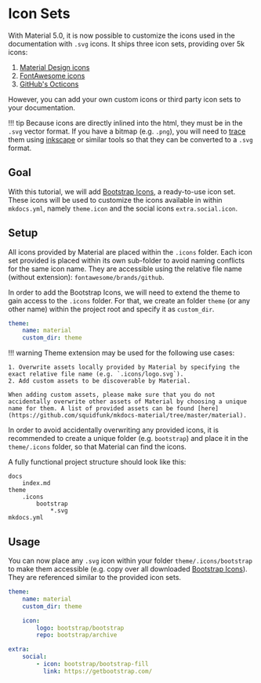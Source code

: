 # Icon Sets

With Material 5.0, it is now possible to customize the icons used in the documentation with `.svg` icons. It ships three icon sets, providing over 5k icons:

1. [Material Design icons](https://material.io/resources/icons/)
2. [FontAwesome icons](https://fontawesome.com/icons?d=gallery&m=free)
3. [GitHub's Octicons](https://octicons.github.com/)

However, you can add your own custom icons or third party icon sets to your documentation.

!!! tip
    Because icons are directly inlined into the html, they must be in the `.svg` vector format. If you have a bitmap (e.g. `.png`), you will need to [trace](https://inkscape.org/doc/tutorials/tracing/tutorial-tracing.html) them using [inkscape](https://inkscape.org) or similar tools so that they can be converted to a `.svg` format.

## Goal

With this tutorial, we will add [Bootstrap Icons][bootstrap-icons], a ready-to-use icon set. These icons will be used to customize the icons available in within `mkdocs.yml`, namely `theme.icon` and the social icons `extra.social.icon`.

## Setup

All icons provided by Material are placed within the `.icons` folder. Each icon set provided is placed within its own sub-folder to avoid naming conflicts for the same icon name. They are accessible using the relative file name (without extension): `fontawesome/brands/github`.

In order to add the Bootstrap Icons, we will need to extend the theme to gain access to the `.icons` folder. For that, we create an folder `theme` (or any other name) within the project root and specify it as `custom_dir`.

```yaml
theme:
    name: material
    custom_dir: theme
```

!!! warning
    Theme extension may be used for the following use cases:

    1. Overwrite assets locally provided by Material by specifying the exact relative file name (e.g. `.icons/logo.svg`). 
    2. Add custom assets to be discoverable by Material.

    When adding custom assets, please make sure that you do not accidentally overwrite other assets of Material by choosing a unique name for them. A list of provided assets can be found [here](https://github.com/squidfunk/mkdocs-material/tree/master/material).

In order to avoid accidentally overwriting any provided icons, it is recommended to create a unique folder (e.g. `bootstrap`) and place it in the `theme/.icons` folder, so that Material can find the icons.

A fully functional project structure should look like this:

```
docs
    index.md
theme
    .icons
        bootstrap
            *.svg
mkdocs.yml
```

## Usage

You can now place any `.svg` icon within your folder `theme/.icons/bootstrap` to make them accessible (e.g. copy over all downloaded [Bootstrap Icons][bootstrap-icons]). They are referenced similar to the provided icon sets.

```yaml
theme:
    name: material
    custom_dir: theme

    icon:
        logo: bootstrap/bootstrap
        repo: bootstrap/archive

extra:
    social:
        - icon: bootstrap/bootstrap-fill
          link: https://getbootstrap.com/
```

[bootstrap-icons]: https://icons.getbootstrap.com/